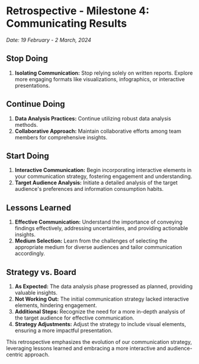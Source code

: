 # Retrospective - Milestone 4: Communicating Results
*Date: 19 February - 2 March, 2024*

## Stop Doing
1. **Isolating Communication:** Stop relying solely on written reports. Explore more engaging formats like visualizations, infographics, or interactive presentations.

## Continue Doing
1. **Data Analysis Practices:** Continue utilizing robust data analysis methods.
2. **Collaborative Approach:** Maintain collaborative efforts among team members for comprehensive insights.

## Start Doing
1. **Interactive Communication:** Begin incorporating interactive elements in your communication strategy, fostering engagement and understanding.
2. **Target Audience Analysis:** Initiate a detailed analysis of the target audience's preferences and information consumption habits.

## Lessons Learned
1. **Effective Communication:** Understand the importance of conveying findings effectively, addressing uncertainties, and providing actionable insights.
2. **Medium Selection:** Learn from the challenges of selecting the appropriate medium for diverse audiences and tailor communication accordingly.

## Strategy vs. Board
1. **As Expected:** The data analysis phase progressed as planned, providing valuable insights.
2. **Not Working Out:** The initial communication strategy lacked interactive elements, hindering engagement.
3. **Additional Steps:** Recognize the need for a more in-depth analysis of the target audience for effective communication.
4. **Strategy Adjustments:** Adjust the strategy to include visual elements, ensuring a more impactful presentation.

This retrospective emphasizes the evolution of our communication strategy, leveraging lessons learned and embracing a more interactive and audience-centric approach.

